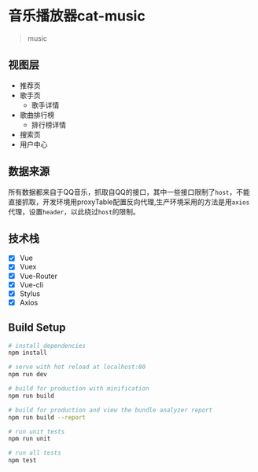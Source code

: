 # 音乐播放器cat-music 

> music
## 视图层
> 
* 推荐页
* 歌手页
	* 歌手详情
* 歌曲排行榜
	* 排行榜详情
* 搜索页
* 用户中心

## 数据来源
所有数据都来自于QQ音乐，抓取自QQ的接口，其中一些接口限制了`host`，不能直接抓取，开发环境用proxyTable配置反向代理,生产环境采用的方法是用`axios`代理，设置`header`，以此绕过`host`的限制。


## 技术栈
> 
* [x] Vue
* [x] Vuex
* [x] Vue-Router
* [x] Vue-cli
* [x] Stylus
* [x] Axios

## Build Setup

``` bash
# install dependencies
npm install

# serve with hot reload at localhost:80
npm run dev

# build for production with minification
npm run build

# build for production and view the bundle analyzer report
npm run build --report

# run unit tests
npm run unit

# run all tests
npm test
```


